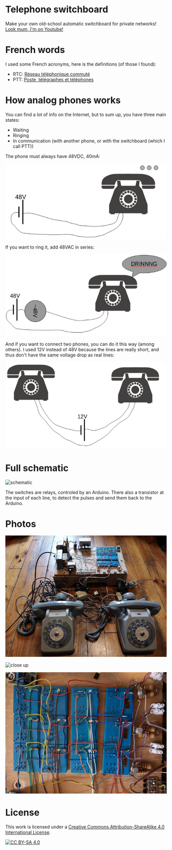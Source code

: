# Telephone switchboard

Make your own old-school automatic switchboard for private networks!
[Look mum, I'm on Youtube!](https://youtu.be/d5wQbGN9cyw)

# French words

I used some French acronyms, here is the definitions (of those I found):
* RTC: [Réseau téléphonique commuté](https://fr.wikipedia.org/wiki/R%C3%A9seau_t%C3%A9l%C3%A9phonique_commut%C3%A9)
* PTT: [Poste, télégraphes et téléphones](https://fr.wikipedia.org/wiki/Postes,_t%C3%A9l%C3%A9graphes_et_t%C3%A9l%C3%A9phones_(France))

# How analog phones works

You can find a lot of info on the Internet, but to sum up, you have three main states:
* Waiting
* Ringing
* In communication (with another phone, or with the switchboard (which I call PTT))

The phone must always have 48VDC, 40mA:

![Phone waiting](https://github.com/telec16/telephone_switchboard/raw/master/schematics/standby.png "The phone on standby")

If you want to ring it, add 48VAC in series:

![Phone ringing](https://github.com/telec16/telephone_switchboard/raw/master/schematics/ring.png "The phone ringing")

And if you want to connect two phones, you can do it this way (among others). I used 12V instead of 48V because the lines are really short, and thus don't have the same voltage drop as real lines:

![Phone connected](https://github.com/telec16/telephone_switchboard/raw/master/schematics/communication.png "The two phones in communication")

# Full schematic

![schematic](https://github.com/telec16/telephone_switchboard/raw/master/schematics/full_schematic.png "An example with three phones")

The switches are relays, controled by an Arduino. There also a transistor at the input of each line, to detect the pulses and send them back to the Arduino.

# Photos

![full view](https://github.com/telec16/telephone_switchboard/raw/master/pictures/full_view.png "Full view")

![close up](https://github.com/telec16/telephone_switchboard/raw/master/pictures/closeup.png "Close up, you can see the three transformers (left), the linear regulators (top), the transistors (bottom), and the relays (right).")

![relays](https://github.com/telec16/telephone_switchboard/raw/master/pictures/relays.png "Relays connections")

# License

This work is licensed under a [Creative Commons Attribution-ShareAlike 4.0
International License][cc-by-sa].

[![CC BY-SA 4.0][cc-by-sa-image]][cc-by-sa]

[cc-by-sa]: http://creativecommons.org/licenses/by-sa/4.0/
[cc-by-sa-image]: https://licensebuttons.net/l/by-sa/4.0/88x31.png
[cc-by-sa-shield]: https://img.shields.io/badge/License-CC%20BY--SA%204.0-lightgrey.svg
